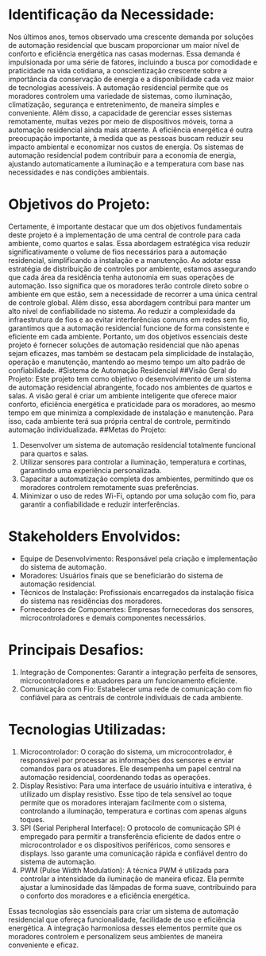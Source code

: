 # Identificação da Necessidade:
Nos últimos anos, temos observado uma crescente demanda por soluções de automação residencial que buscam proporcionar um maior nível de conforto e eficiência energética nas casas modernas. Essa demanda é impulsionada por uma série de fatores, incluindo a busca por comodidade e praticidade na vida cotidiana, a conscientização crescente sobre a importância da conservação de energia e a disponibilidade cada vez maior de tecnologias acessíveis.
 A automação residencial permite que os moradores controlem uma variedade de sistemas, como iluminação, climatização, segurança e entretenimento, de maneira simples e conveniente. Além disso, a capacidade de gerenciar esses sistemas remotamente, muitas vezes por meio de dispositivos móveis, torna a automação residencial ainda mais atraente.
A eficiência energética é outra preocupação importante, à medida que as pessoas buscam reduzir seu impacto ambiental e economizar nos custos de energia. Os sistemas de automação residencial podem contribuir para a economia de energia, ajustando automaticamente a iluminação e a temperatura com base nas necessidades e nas condições ambientais.
# Objetivos do Projeto:
Certamente, é importante destacar que um dos objetivos fundamentais deste projeto é a implementação de uma central de controle para cada ambiente, como quartos e salas. Essa abordagem estratégica visa reduzir significativamente o volume de fios necessários para a automação residencial, simplificando a instalação e a manutenção. Ao adotar essa estratégia de distribuição de controles por ambiente, estamos assegurando que cada área da residência tenha autonomia em suas operações de automação. Isso significa que os moradores terão controle direto sobre o ambiente em que estão, sem a necessidade de recorrer a uma única central de controle global. Além disso, essa abordagem contribui para manter um alto nível de confiabilidade no sistema. Ao reduzir a complexidade da infraestrutura de fios e ao evitar interferências comuns em redes sem fio, garantimos que a automação residencial funcione de forma consistente e eficiente em cada ambiente. Portanto, um dos objetivos essenciais deste projeto é fornecer soluções de automação residencial que não apenas sejam eficazes, mas também se destacam pela simplicidade de instalação, operação e manutenção, mantendo ao mesmo tempo um alto padrão de confiabilidade.
#Sistema de Automação Residencial
##Visão Geral do Projeto:
Este projeto tem como objetivo o desenvolvimento de um sistema de automação residencial abrangente, focado nos ambientes de quartos e salas. A visão geral é criar um ambiente inteligente que oferece maior conforto, eficiência energética e praticidade para os moradores, ao mesmo tempo em que minimiza a complexidade de instalação e manutenção. Para isso, cada ambiente terá sua própria central de controle, permitindo automação individualizada.
##Metas do Projeto:
1. Desenvolver um sistema de automação residencial totalmente funcional para quartos e salas.
2. Utilizar sensores para controlar a iluminação, temperatura e   cortinas, garantindo uma experiência personalizada.
3. Capacitar a automatização completa dos ambientes, permitindo que os moradores controlem remotamente suas preferências.
4. Minimizar o uso de redes Wi-Fi, optando por uma solução com fio, para garantir a confiabilidade e reduzir interferências.
 
# Stakeholders Envolvidos:
- Equipe de Desenvolvimento: Responsável pela criação e implementação do sistema de automação.
- Moradores: Usuários finais que se beneficiarão do sistema de automação residencial.
- Técnicos de Instalação: Profissionais encarregados da instalação física do sistema nas residências dos moradores.
- Fornecedores de Componentes: Empresas fornecedoras dos sensores, microcontroladores e demais componentes necessários.
 
# Principais Desafios:
1. Integração de Componentes: Garantir a integração perfeita de sensores, microcontroladores e atuadores para um funcionamento eficiente.
2. Comunicação com Fio: Estabelecer uma rede de comunicação com fio confiável para as centrais de controle individuais de cada ambiente.
 
# Tecnologias Utilizadas:
1. Microcontrolador: O coração do sistema, um microcontrolador, é responsável por processar as informações dos sensores e enviar comandos para os atuadores. Ele desempenha um papel central na automação residencial, coordenando todas as operações.
2. Display Resistivo: Para uma interface de usuário intuitiva e interativa, é utilizado um display resistivo. Esse tipo de tela sensível ao toque permite que os moradores interajam facilmente com o sistema, controlando a iluminação, temperatura e cortinas com apenas alguns toques.
3. SPI (Serial Peripheral Interface): O protocolo de comunicação SPI é empregado para permitir a transferência eficiente de dados entre o microcontrolador e os dispositivos periféricos, como sensores e displays. Isso garante uma comunicação rápida e confiável dentro do sistema de automação.
4. PWM (Pulse Width Modulation): A técnica PWM é utilizada para controlar a intensidade da iluminação de maneira eficaz. Ela permite ajustar a luminosidade das lâmpadas de forma suave, contribuindo para o conforto dos moradores e a eficiência energética.
 
Essas tecnologias são essenciais para criar um sistema de automação residencial que ofereça funcionalidade, facilidade de uso e eficiência energética. A integração harmoniosa desses elementos permite que os moradores controlem e personalizem seus ambientes de maneira conveniente e eficaz.

